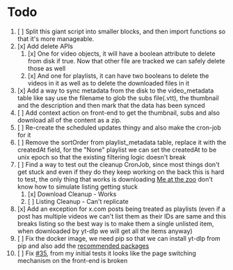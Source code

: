# Todo

1. [ ] Split this giant script into smaller blocks, and then import functions so that it's more manageable.
2. [x] Add delete APIs
   1. [x] One for video objects, it will have a boolean attribute to delete from disk if true. Now that other file are tracked we can safely delete those as well
   2. [x] And one for playlists, it can have two booleans to delete the videos in it as well as to delete the downloaded files in it
3. [x] Add a way to sync metadata from the disk to the video_metadata table like say use the filename to glob the subs file(.vtt), the thumbnail and the description and then mark that the data has been synced
4. [ ] Add context action on front-end to get the thumbnail, subs and also download all of the content as a zip.
5. [ ] Re-create the scheduled updates thingy and also make the cron-job for it
6. [ ] Remove the sortOrder from playlist_metadata table, replace it with the createdAt field, for the "None" playlist we can set the createdAt to be unix epoch so that the existing filtering logic doesn't break
7. [ ] Find a way to test out the cleanup CronJob, since most things don't get stuck and even if they do they keep working on the back this is hard to test, the only thing that works is downloading [Me at the zoo](https://www.youtube.com/watch?v=jNQXAC9IVRw) don't know how to simulate listing getting stuck
   1. [x] Download Cleanup - Works
   2. [ ] Listing Cleanup - Can't replicate
8. [x] Add an exception for x.com posts being treated as playlists (even if a post has multiple videos we can't list them as their IDs are same and this breaks listing so the best way is to make them a single unlisted item, when downloaded by yt-dlp we will get all the items anyway)
9. [ ] Fix the docker image, we need pip so that we can install yt-dlp from pip and also add the [recommended packages](https://github.com/yt-dlp/yt-dlp?tab=readme-ov-file#dependencies)
10. [ ] Fix [#35](https://github.com/sagniKdas53/yt-diff/issues/35), from my initial tests it looks like the page switching mechanism on the front-end is broken
